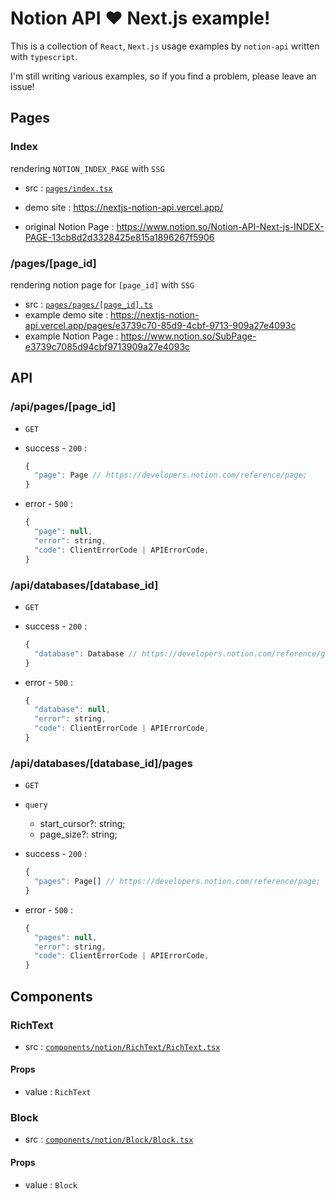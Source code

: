 # Notion API ❤️ Next.js example!

This is a collection of `React`, `Next.js` usage examples by `notion-api` written with `typescript`.

I'm still writing various examples, so if you find a problem, please leave an issue!

## Pages

### Index

rendering `NOTION_INDEX_PAGE` with `SSG`

- src : [`pages/index.tsx`](pages/index.tsx)

- demo site : https://nextjs-notion-api.vercel.app/
- original Notion Page : https://www.notion.so/Notion-API-Next-js-INDEX-PAGE-13cb8d2d3328425e815a1896267f5906

### /pages/[page_id]

rendering notion page for `[page_id]` with `SSG`

- src : [`pages/pages/[page_id].ts`](pages/pages/[page_id].ts)
- example demo site : https://nextjs-notion-api.vercel.app/pages/e3739c70-85d9-4cbf-9713-909a27e4093c
- example Notion Page : https://www.notion.so/SubPage-e3739c7085d94cbf9713909a27e4093c

## API

### /api/pages/[page_id]

- `GET`
- success - `200` :

  ```js
  {
    "page": Page // https://developers.notion.com/reference/page;
  }
  ```
- error - `500` :

  ```js
  {
    "page": null,
    "error": string,
    "code": ClientErrorCode | APIErrorCode,
  }
  ```

### /api/databases/[database_id]

- `GET`
- success - `200` :

  ```js
  {
    "database": Database // https://developers.notion.com/reference/get-database;
  }
  ```
- error - `500` :

  ```js
  {
    "database": null,
    "error": string,
    "code": ClientErrorCode | APIErrorCode,
  }
  ```

### /api/databases/[database_id]/pages

- `GET`
- `query`
  - start_cursor?: string;
  - page_size?: string;
- success - `200` :

  ```js
  {
    "pages": Page[] // https://developers.notion.com/reference/page;
  }
  ```
- error - `500` :

  ```js
  {
    "pages": null,
    "error": string,
    "code": ClientErrorCode | APIErrorCode,
  }
  ```

## Components

### RichText

- src : [`components/notion/RichText/RichText.tsx`](components/notion/RichText/RichText.tsx)

#### Props

- value : `RichText`

### Block

- src : [`components/notion/Block/Block.tsx`](components/notion/Block/Block.tsx)

#### Props

- value : `Block`

